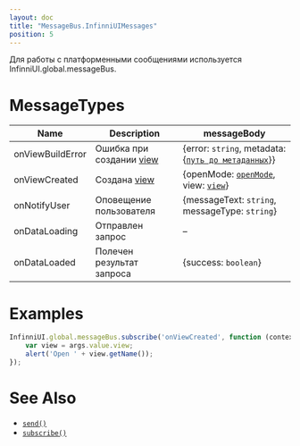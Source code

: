 ```yaml
---
layout: doc
title: "MessageBus.InfinniUIMessages"
position: 5
---
```


Для работы с платформенными сообщениями используется InfinniUI.global.messageBus.


# MessageTypes

|Name|Description|messageBody|
|----|-----------|----|
|onViewBuildError|Ошибка при создании [view](../../Elements/View/)|{error: `string`, metadata: {[`путь до метаданных`](../../Elements/View/LinkView/LinkView.metadata/AutoView/)}}|
|onViewCreated|Создана [view](../../Elements/View/)|{openMode: [`openMode`](../../Elements/View/LinkView/OpenMode/), view: [`view`](../../Elements/View/)}|
|onNotifyUser|Оповещение пользователя|{messageText: `string`, messageType: `string`}|
|onDataLoading|Отправлен запрос|–|
|onDataLoaded|Полечен результат запроса|{success: `boolean`}|


# Examples

```js
InfinniUI.global.messageBus.subscribe('onViewCreated', function (context, args) {
	var view = args.value.view;
	alert('Open ' + view.getName());
});
```

# See Also

* [`send()`](../MessageBus.send/)
* [`subscribe()`](../MessageBus.subscribe/)